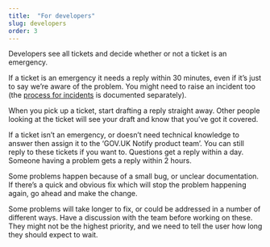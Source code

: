 ```yaml
---
title:  "For developers"
slug: developers
order: 3
---
```


Developers see all tickets and decide whether or not a ticket is an emergency.

If a ticket is an emergency it needs a reply within 30 minutes, even if it’s just to say we’re aware of the problem. You might need to raise an incident too (the [process for incidents](https://docs.google.com/document/d/1Gz_hNbafNAN5CgSgit08PDEmUlPLaBziHkDevM3jOuM) is documented separately).

When you pick up a ticket, start drafting a reply straight away. Other people looking at the ticket will see your draft and know that you’ve got it covered.

If a ticket isn’t an emergency, or doesn’t need technical knowledge to answer then assign it to the ‘GOV.UK Notify product team’. You can still reply to these tickets if you want to. Questions get a reply within a day. Someone having a problem gets a reply within 2 hours.

Some problems happen because of a small bug, or unclear documentation. If there’s a quick and obvious fix which will stop the problem happening again, go ahead and make the change.

Some problems will take longer to fix, or could be addressed in a number of different ways. Have a discussion with the team before working on these. They might not be the highest priority, and we need to tell the user how long they should expect to wait.
